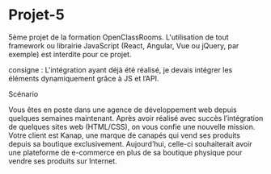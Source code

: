 # Projet-5
5ème projet de la formation OpenClassRooms.
L'utilisation de tout framework ou librairie JavaScript (React, Angular, Vue ou jQuery, par exemple) est interdite pour ce projet.

consigne :
L'intégration ayant déjà été réalisé, je devais intégrer les éléments dynamiquement grâce à JS et l’API.


Scénario

Vous êtes en poste dans une agence de développement web depuis quelques semaines maintenant.
Après avoir réalisé avec succès l’intégration de quelques sites web (HTML/CSS), on vous confie une nouvelle mission.
Votre client est Kanap, une marque de canapés qui vend ses produits depuis sa boutique exclusivement.
Aujourd’hui, celle-ci souhaiterait avoir une plateforme de e-commerce en plus de sa boutique physique pour vendre ses produits sur Internet.
